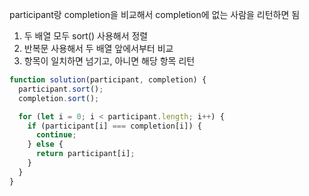 participant랑 completion을 비교해서 completion에 없는 사람을 리턴하면 됨

1. 두 배열 모두 sort() 사용해서 정렬
2. 반복문 사용해서 두 배열 앞에서부터 비교
3. 항목이 일치하면 넘기고, 아니면 해당 항목 리턴

```javascript
function solution(participant, completion) {
  participant.sort();
  completion.sort();

  for (let i = 0; i < participant.length; i++) {
    if (participant[i] === completion[i]) {
      continue;
    } else {
      return participant[i];
    }
  }
}
```
